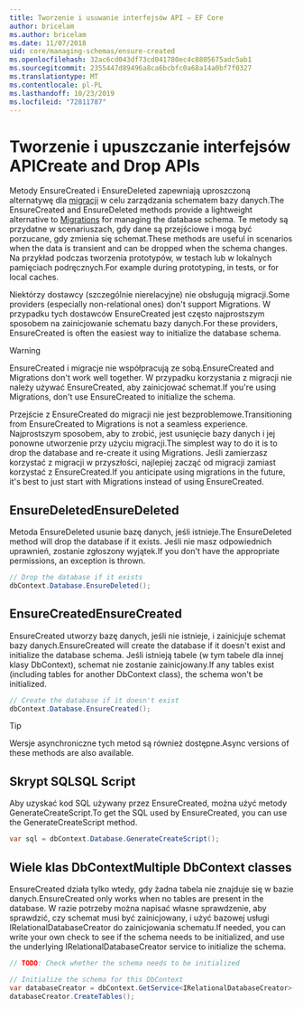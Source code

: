 ```yaml
---
title: Tworzenie i usuwanie interfejsów API — EF Core
author: bricelam
ms.author: bricelam
ms.date: 11/07/2018
uid: core/managing-schemas/ensure-created
ms.openlocfilehash: 32ac6cd043df73cd041780ec4c8805675adc5ab1
ms.sourcegitcommit: 2355447d89496a8ca6bcbfc0a68a14a0bf7f0327
ms.translationtype: MT
ms.contentlocale: pl-PL
ms.lasthandoff: 10/23/2019
ms.locfileid: "72811787"
---
```

# <a name="create-and-drop-apis"></a><span data-ttu-id="89f9e-102">Tworzenie i upuszczanie interfejsów API</span><span class="sxs-lookup"><span data-stu-id="89f9e-102">Create and Drop APIs</span></span>

<span data-ttu-id="89f9e-103">Metody EnsureCreated i EnsureDeleted zapewniają uproszczoną alternatywę dla [migracji](migrations/index.md) w celu zarządzania schematem bazy danych.</span><span class="sxs-lookup"><span data-stu-id="89f9e-103">The EnsureCreated and EnsureDeleted methods provide a lightweight alternative to [Migrations](migrations/index.md) for managing the database schema.</span></span> <span data-ttu-id="89f9e-104">Te metody są przydatne w scenariuszach, gdy dane są przejściowe i mogą być porzucane, gdy zmienia się schemat.</span><span class="sxs-lookup"><span data-stu-id="89f9e-104">These methods are useful in scenarios when the data is transient and can be dropped when the schema changes.</span></span> <span data-ttu-id="89f9e-105">Na przykład podczas tworzenia prototypów, w testach lub w lokalnych pamięciach podręcznych.</span><span class="sxs-lookup"><span data-stu-id="89f9e-105">For example during prototyping, in tests, or for local caches.</span></span>

<span data-ttu-id="89f9e-106">Niektórzy dostawcy (szczególnie nierelacyjne) nie obsługują migracji.</span><span class="sxs-lookup"><span data-stu-id="89f9e-106">Some providers (especially non-relational ones) don't support Migrations.</span></span> <span data-ttu-id="89f9e-107">W przypadku tych dostawców EnsureCreated jest często najprostszym sposobem na zainicjowanie schematu bazy danych.</span><span class="sxs-lookup"><span data-stu-id="89f9e-107">For these providers, EnsureCreated is often the easiest way to initialize the database schema.</span></span>

> [!WARNING]
> <span data-ttu-id="89f9e-108">EnsureCreated i migracje nie współpracują ze sobą.</span><span class="sxs-lookup"><span data-stu-id="89f9e-108">EnsureCreated and Migrations don't work well together.</span></span> <span data-ttu-id="89f9e-109">W przypadku korzystania z migracji nie należy używać EnsureCreated, aby zainicjować schemat.</span><span class="sxs-lookup"><span data-stu-id="89f9e-109">If you're using Migrations, don't use EnsureCreated to initialize the schema.</span></span>

<span data-ttu-id="89f9e-110">Przejście z EnsureCreated do migracji nie jest bezproblemowe.</span><span class="sxs-lookup"><span data-stu-id="89f9e-110">Transitioning from EnsureCreated to Migrations is not a seamless experience.</span></span> <span data-ttu-id="89f9e-111">Najprostszym sposobem, aby to zrobić, jest usunięcie bazy danych i jej ponowne utworzenie przy użyciu migracji.</span><span class="sxs-lookup"><span data-stu-id="89f9e-111">The simplest way to do it is to drop the database and re-create it using Migrations.</span></span> <span data-ttu-id="89f9e-112">Jeśli zamierzasz korzystać z migracji w przyszłości, najlepiej zacząć od migracji zamiast korzystać z EnsureCreated.</span><span class="sxs-lookup"><span data-stu-id="89f9e-112">If you anticipate using migrations in the future, it's best to just start with Migrations instead of using EnsureCreated.</span></span>

## <a name="ensuredeleted"></a><span data-ttu-id="89f9e-113">EnsureDeleted</span><span class="sxs-lookup"><span data-stu-id="89f9e-113">EnsureDeleted</span></span>

<span data-ttu-id="89f9e-114">Metoda EnsureDeleted usunie bazę danych, jeśli istnieje.</span><span class="sxs-lookup"><span data-stu-id="89f9e-114">The EnsureDeleted method will drop the database if it exists.</span></span> <span data-ttu-id="89f9e-115">Jeśli nie masz odpowiednich uprawnień, zostanie zgłoszony wyjątek.</span><span class="sxs-lookup"><span data-stu-id="89f9e-115">If you don't have the appropriate permissions, an exception is thrown.</span></span>

``` csharp
// Drop the database if it exists
dbContext.Database.EnsureDeleted();
```

## <a name="ensurecreated"></a><span data-ttu-id="89f9e-116">EnsureCreated</span><span class="sxs-lookup"><span data-stu-id="89f9e-116">EnsureCreated</span></span>

<span data-ttu-id="89f9e-117">EnsureCreated utworzy bazę danych, jeśli nie istnieje, i zainicjuje schemat bazy danych.</span><span class="sxs-lookup"><span data-stu-id="89f9e-117">EnsureCreated will create the database if it doesn't exist and initialize the database schema.</span></span> <span data-ttu-id="89f9e-118">Jeśli istnieją tabele (w tym tabele dla innej klasy DbContext), schemat nie zostanie zainicjowany.</span><span class="sxs-lookup"><span data-stu-id="89f9e-118">If any tables exist (including tables for another DbContext class), the schema won't be initialized.</span></span>

``` csharp
// Create the database if it doesn't exist
dbContext.Database.EnsureCreated();
```

> [!TIP]
> <span data-ttu-id="89f9e-119">Wersje asynchroniczne tych metod są również dostępne.</span><span class="sxs-lookup"><span data-stu-id="89f9e-119">Async versions of these methods are also available.</span></span>

## <a name="sql-script"></a><span data-ttu-id="89f9e-120">Skrypt SQL</span><span class="sxs-lookup"><span data-stu-id="89f9e-120">SQL Script</span></span>

<span data-ttu-id="89f9e-121">Aby uzyskać kod SQL używany przez EnsureCreated, można użyć metody GenerateCreateScript.</span><span class="sxs-lookup"><span data-stu-id="89f9e-121">To get the SQL used by EnsureCreated, you can use the GenerateCreateScript method.</span></span>

``` csharp
var sql = dbContext.Database.GenerateCreateScript();
```

## <a name="multiple-dbcontext-classes"></a><span data-ttu-id="89f9e-122">Wiele klas DbContext</span><span class="sxs-lookup"><span data-stu-id="89f9e-122">Multiple DbContext classes</span></span>

<span data-ttu-id="89f9e-123">EnsureCreated działa tylko wtedy, gdy żadna tabela nie znajduje się w bazie danych.</span><span class="sxs-lookup"><span data-stu-id="89f9e-123">EnsureCreated only works when no tables are present in the database.</span></span> <span data-ttu-id="89f9e-124">W razie potrzeby można napisać własne sprawdzenie, aby sprawdzić, czy schemat musi być zainicjowany, i użyć bazowej usługi IRelationalDatabaseCreator do zainicjowania schematu.</span><span class="sxs-lookup"><span data-stu-id="89f9e-124">If needed, you can write your own check to see if the schema needs to be initialized, and use the underlying IRelationalDatabaseCreator service to initialize the schema.</span></span>

``` csharp
// TODO: Check whether the schema needs to be initialized

// Initialize the schema for this DbContext
var databaseCreator = dbContext.GetService<IRelationalDatabaseCreator>();
databaseCreator.CreateTables();
```
